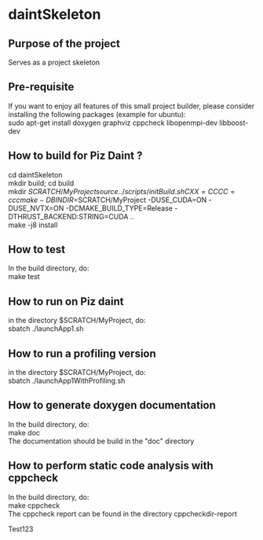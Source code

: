 # daintSkeleton

## Purpose of the project
Serves as a project skeleton

## Pre-requisite
If you want to enjoy all features of this small project builder, please consider installing the following packages (example for ubuntu):  
sudo apt-get install doxygen graphviz cppcheck libopenmpi-dev libboost-dev

## How to build for Piz Daint ?
cd daintSkeleton  
mkdir build; cd build  
mkdir $SCRATCH/MyProject  
source ../scripts/initBuild.sh  
CXX=CC CC=cc cmake -DBINDIR=$SCRATCH/MyProject -DUSE_CUDA=ON -DUSE_NVTX=ON -DCMAKE_BUILD_TYPE=Release -DTHRUST_BACKEND:STRING=CUDA ..  
make -j8 install  

## How to test
In the build directory, do:  
make test  

## How to run on Piz daint
in the directory  $SCRATCH/MyProject, do:  
sbatch ./launchApp1.sh

## How to run a profiling version
in the directory  $SCRATCH/MyProject, do:  
sbatch ./launchApp1WithProfiling.sh

## How to generate doxygen documentation
In the build directory, do:  
make doc  
The documentation should be build in the "doc" directory

## How to perform static code analysis with cppcheck
In the build directory, do:  
make cppcheck  
The cppcheck report can be found in the directory cppcheckdir-report

Test123

